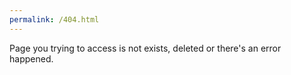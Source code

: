 ```yaml
---
permalink: /404.html
---
```

Page you trying to access is not exists, deleted or there's an error happened.
